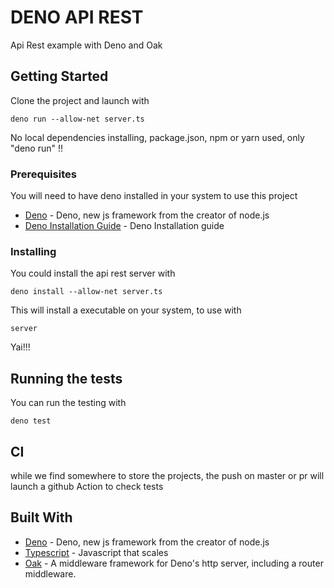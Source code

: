 # DENO API REST

Api Rest example with Deno and Oak

## Getting Started

Clone the project and launch with

```
deno run --allow-net server.ts
``` 
No local dependencies installing, package.json, npm or yarn used, only "deno run" !!


### Prerequisites

You will need to have deno installed in your system to use this project

* [Deno](https://deno.land/) - Deno, new js framework from the creator of node.js
* [Deno Installation Guide](https://deno.land/#installation) - Deno Installation guide


### Installing

You could install the api rest server with 

```
deno install --allow-net server.ts 
``` 

This will install a executable on your system, to use with 

```
server
``` 

Yai!!!

## Running the tests

You can run the testing with 
```
deno test
``` 

## CI

while we find somewhere to store the projects, the push on master or pr will launch a github Action to check tests

## Built With

* [Deno](https://deno.land/) - Deno, new js framework from the creator of node.js
* [Typescript](https://www.typescriptlang.org/) - Javascript that scales
* [Oak](https://deno.land/x/oak) - A middleware framework for Deno's http server, including a router middleware.
